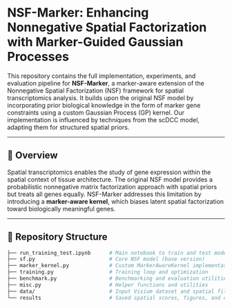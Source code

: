 # NSF-Marker: Enhancing Nonnegative Spatial Factorization with Marker-Guided Gaussian Processes

This repository contains the full implementation, experiments, and evaluation pipeline for **NSF-Marker**, a marker-aware extension of the Nonnegative Spatial Factorization (NSF) framework for spatial transcriptomics analysis. It builds upon the original NSF model by incorporating prior biological knowledge in the form of marker gene constraints using a custom Gaussian Process (GP) kernel. Our implementation is influenced by techniques from the scDCC model, adapting them for structured spatial priors.

---

## 🧬 Overview

Spatial transcriptomics enables the study of gene expression within the spatial context of tissue architecture. The original NSF model provides a probabilistic nonnegative matrix factorization approach with spatial priors but treats all genes equally. NSF-Marker addresses this limitation by introducing a **marker-aware kernel**, which biases latent spatial factorization toward biologically meaningful genes.

---

## 📁 Repository Structure

```bash
├── run_training_test.ipynb      # Main notebook to train and test models
├── sf.py                        # Core NSF model (base version)
├── marker_kernel.py             # Custom MarkerAwareKernel implementation
├── training.py                  # Training loop and optimization
├── benchmark.py                 # Benchmarking and evaluation utilities
├── misc.py                      # Helper functions and utilities
├── data/                        # Input Visium dataset and spatial files
└── results                      # Saved spatial scores, figures, and comparisons
